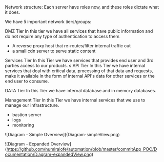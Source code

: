 Network structure:
Each server have roles now, and these roles dictate what it does.

We have 5 important network tiers/groups:

DMZ Tier
In this tier we have all services that have public information and do not require any type of authentication to access them.
 - A reverse proxy host that re-routes/filter internal traffic out
 - a small cdn server to serve static content

Services Tier
In this Tier we have services that provides end user and 3rd parties access to our products.
s
API Tier
In this Tier we have internal services that deal with critical data, processing of that data and requests, make it available in the form of internal API's data for other services or the end user to consume.

DATA Tier
In this Tier we have internal database and in memory databases.

Management Tier
In this Tier we have internal services that we use to manage our infrastructure.
- bastion server
- logs
- monitoring

![Diagram - Simple Overview]](Diagram-simpleView.png)

![Diagram - Expanded Overview] (https://github.com/numiralofe/automation/blob/master/commitApp_POC/Documentation/Diagram-expandedView.png)
